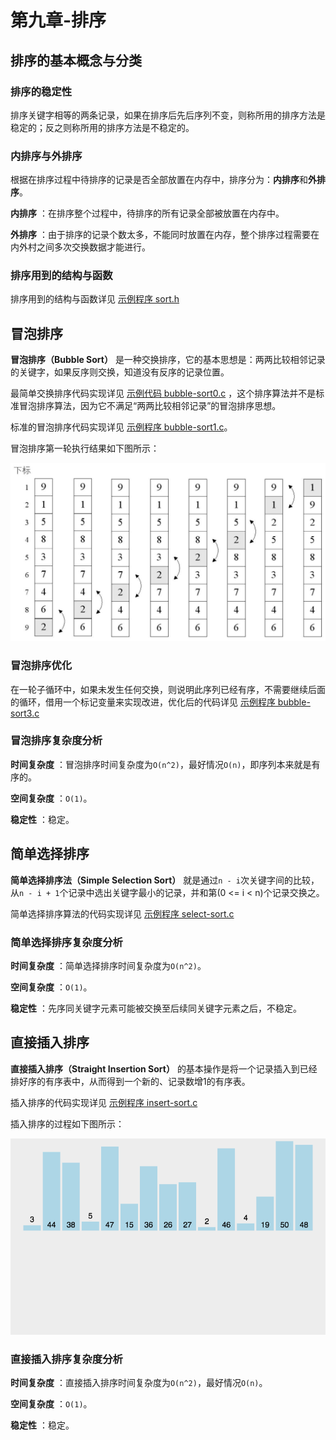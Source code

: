 # 第九章-排序

## 排序的基本概念与分类

### 排序的稳定性

排序关键字相等的两条记录，如果在排序后先后序列不变，则称所用的排序方法是稳定的；反之则称所用的排序方法是不稳定的。

### 内排序与外排序

根据在排序过程中待排序的记录是否全部放置在内存中，排序分为：**内排序**和**外排序**。

**内排序** ：在排序整个过程中，待排序的所有记录全部被放置在内存中。

**外排序** ：由于排序的记录个数太多，不能同时放置在内存，整个排序过程需要在内外村之间多次交换数据才能进行。

### 排序用到的结构与函数

排序用到的结构与函数详见 [示例程序 sort.h](https://github.com/logan70/Data-Structures-and-Algorithms/blob/master/%E5%A4%A7%E8%AF%9D%E6%95%B0%E6%8D%AE%E7%BB%93%E6%9E%84/%E7%AC%AC%E4%B9%9D%E7%AB%A0-%E6%8E%92%E5%BA%8F/example/9.1-sort.h)

## 冒泡排序

**冒泡排序（Bubble Sort）** 是一种交换排序，它的基本思想是：两两比较相邻记录的关键字，如果反序则交换，知道没有反序的记录位置。

最简单交换排序代码实现详见 [示例代码 bubble-sort0.c](https://github.com/logan70/Data-Structures-and-Algorithms/blob/master/%E5%A4%A7%E8%AF%9D%E6%95%B0%E6%8D%AE%E7%BB%93%E6%9E%84/%E7%AC%AC%E4%B9%9D%E7%AB%A0-%E6%8E%92%E5%BA%8F/example/9.2-bubble-sort0.c) ，这个排序算法并不是标准冒泡排序算法，因为它不满足“两两比较相邻记录”的冒泡排序思想。

标准的冒泡排序代码实现详见 [示例程序 bubble-sort1.c](https://github.com/logan70/Data-Structures-and-Algorithms/blob/master/%E5%A4%A7%E8%AF%9D%E6%95%B0%E6%8D%AE%E7%BB%93%E6%9E%84/%E7%AC%AC%E4%B9%9D%E7%AB%A0-%E6%8E%92%E5%BA%8F/example/9.3-bubble-sort1.c)。

冒泡排序第一轮执行结果如下图所示：

![冒泡排序](https://github.com/logan70/Data-Structures-and-Algorithms/blob/master/%E5%A4%A7%E8%AF%9D%E6%95%B0%E6%8D%AE%E7%BB%93%E6%9E%84/%E7%AC%AC%E4%B9%9D%E7%AB%A0-%E6%8E%92%E5%BA%8F/images/1-bubble-sort.png?raw=true)

### 冒泡排序优化

在一轮子循环中，如果未发生任何交换，则说明此序列已经有序，不需要继续后面的循环，借用一个标记变量来实现改进，优化后的代码详见 [示例程序 bubble-sort3.c](https://github.com/logan70/Data-Structures-and-Algorithms/blob/master/%E5%A4%A7%E8%AF%9D%E6%95%B0%E6%8D%AE%E7%BB%93%E6%9E%84/%E7%AC%AC%E4%B9%9D%E7%AB%A0-%E6%8E%92%E5%BA%8F/example/9.4-bubble-sort2.c)

### 冒泡排序复杂度分析

**时间复杂度** ：冒泡排序时间复杂度为`O(n^2)`，最好情况`O(n)`，即序列本来就是有序的。

**空间复杂度** ：`O(1)`。

**稳定性** ：稳定。

## 简单选择排序

**简单选择排序法（Simple Selection Sort）** 就是通过`n - i`次关键字间的比较，从`n - i + 1`个记录中选出关键字最小的记录，并和第(0 <= i < n)个记录交换之。

简单选择排序算法的代码实现详见 [示例程序 select-sort.c](https://github.com/logan70/Data-Structures-and-Algorithms/blob/master/%E5%A4%A7%E8%AF%9D%E6%95%B0%E6%8D%AE%E7%BB%93%E6%9E%84/%E7%AC%AC%E4%B9%9D%E7%AB%A0-%E6%8E%92%E5%BA%8F/example/9.5-select-sort.c)

### 简单选择排序复杂度分析

**时间复杂度** ：简单选择排序时间复杂度为`O(n^2)`。

**空间复杂度** ：`O(1)`。

**稳定性** ：先序同关键字元素可能被交换至后续同关键字元素之后，不稳定。

## 直接插入排序

**直接插入排序（Straight Insertion Sort）** 的基本操作是将一个记录插入到已经排好序的有序表中，从而得到一个新的、记录数增1的有序表。

插入排序的代码实现详见 [示例程序 insert-sort.c](https://github.com/logan70/Data-Structures-and-Algorithms/blob/master/%E5%A4%A7%E8%AF%9D%E6%95%B0%E6%8D%AE%E7%BB%93%E6%9E%84/%E7%AC%AC%E4%B9%9D%E7%AB%A0-%E6%8E%92%E5%BA%8F/example/9.6-insert-sort.c)

插入排序的过程如下图所示：

![插入排序](https://github.com/logan70/Data-Structures-and-Algorithms/blob/master/%E5%A4%A7%E8%AF%9D%E6%95%B0%E6%8D%AE%E7%BB%93%E6%9E%84/%E7%AC%AC%E4%B9%9D%E7%AB%A0-%E6%8E%92%E5%BA%8F/images/2-insert-sort.gif?raw=true)

### 直接插入排序复杂度分析

**时间复杂度** ：直接插入排序时间复杂度为`O(n^2)`，最好情况`O(n)`。

**空间复杂度** ：`O(1)`。

**稳定性** ：稳定。

